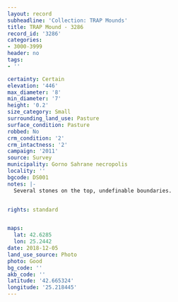 ```yaml
---
layout: record
subheadline: 'Collection: TRAP Mounds'
title: TRAP Mound - 3286
record_id: '3286'
categories:
- 3000-3999
header: no
tags:
- ''

certainty: Certain
elevation: '446'
max_diameter: '8'
min_diameter: '7'
height: '0.2'
size_category: Small
surrounding_land_use: Pasture
surface_condition: Pasture
robbed: No
crm_condition: '2'
crm_intactness: '2'
campaign: '2011'
source: Survey
municipality: Gorno Sahrane necropolis
locality: ''
bgcode: DS001
notes: |-
  Several stones on the top, undefinable boundaries.


rights: standard


maps:
  lat: 42.6285
  lon: 25.2442
date: 2018-12-05
land_use_source: Photo
photo: Good
bg_code: ''
akb_code: ''
latitude: '42.665324'
longitude: '25.218445'
---
```

